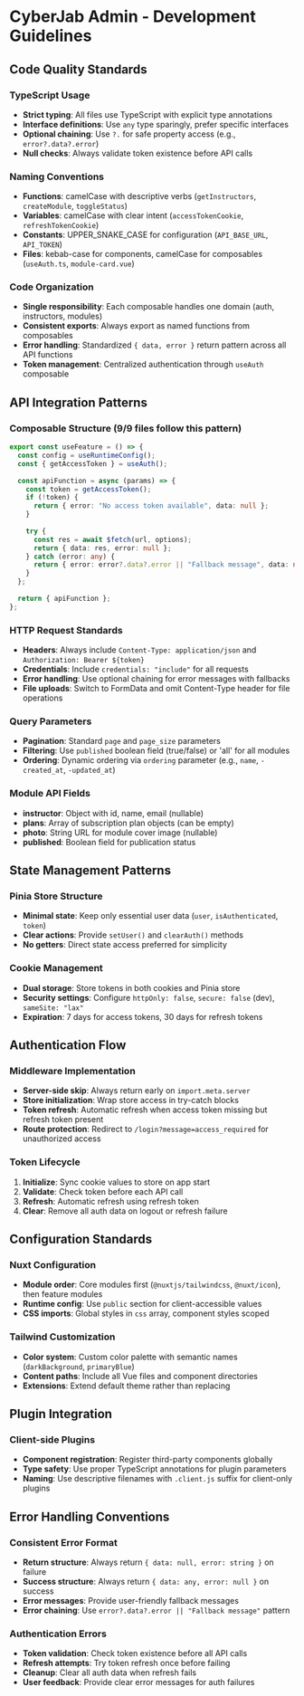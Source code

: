 # CyberJab Admin - Development Guidelines

## Code Quality Standards

### TypeScript Usage
- **Strict typing**: All files use TypeScript with explicit type annotations
- **Interface definitions**: Use `any` type sparingly, prefer specific interfaces
- **Optional chaining**: Use `?.` for safe property access (e.g., `error?.data?.error`)
- **Null checks**: Always validate token existence before API calls

### Naming Conventions
- **Functions**: camelCase with descriptive verbs (`getInstructors`, `createModule`, `toggleStatus`)
- **Variables**: camelCase with clear intent (`accessTokenCookie`, `refreshTokenCookie`)
- **Constants**: UPPER_SNAKE_CASE for configuration (`API_BASE_URL`, `API_TOKEN`)
- **Files**: kebab-case for components, camelCase for composables (`useAuth.ts`, `module-card.vue`)

### Code Organization
- **Single responsibility**: Each composable handles one domain (auth, instructors, modules)
- **Consistent exports**: Always export as named functions from composables
- **Error handling**: Standardized `{ data, error }` return pattern across all API functions
- **Token management**: Centralized authentication through `useAuth` composable

## API Integration Patterns

### Composable Structure (9/9 files follow this pattern)
```typescript
export const useFeature = () => {
  const config = useRuntimeConfig();
  const { getAccessToken } = useAuth();
  
  const apiFunction = async (params) => {
    const token = getAccessToken();
    if (!token) {
      return { error: "No access token available", data: null };
    }
    
    try {
      const res = await $fetch(url, options);
      return { data: res, error: null };
    } catch (error: any) {
      return { error: error?.data?.error || "Fallback message", data: null };
    }
  };
  
  return { apiFunction };
};
```

### HTTP Request Standards
- **Headers**: Always include `Content-Type: application/json` and `Authorization: Bearer ${token}`
- **Credentials**: Include `credentials: "include"` for all requests
- **Error handling**: Use optional chaining for error messages with fallbacks
- **File uploads**: Switch to FormData and omit Content-Type header for file operations

### Query Parameters
- **Pagination**: Standard `page` and `page_size` parameters
- **Filtering**: Use `published` boolean field (true/false) or 'all' for all modules
- **Ordering**: Dynamic ordering via `ordering` parameter (e.g., `name`, `-created_at`, `-updated_at`)

### Module API Fields
- **instructor**: Object with id, name, email (nullable)
- **plans**: Array of subscription plan objects (can be empty)
- **photo**: String URL for module cover image (nullable)
- **published**: Boolean field for publication status

## State Management Patterns

### Pinia Store Structure
- **Minimal state**: Keep only essential user data (`user`, `isAuthenticated`, `token`)
- **Clear actions**: Provide `setUser()` and `clearAuth()` methods
- **No getters**: Direct state access preferred for simplicity

### Cookie Management
- **Dual storage**: Store tokens in both cookies and Pinia store
- **Security settings**: Configure `httpOnly: false`, `secure: false` (dev), `sameSite: "lax"`
- **Expiration**: 7 days for access tokens, 30 days for refresh tokens

## Authentication Flow

### Middleware Implementation
- **Server-side skip**: Always return early on `import.meta.server`
- **Store initialization**: Wrap store access in try-catch blocks
- **Token refresh**: Automatic refresh when access token missing but refresh token present
- **Route protection**: Redirect to `/login?message=access_required` for unauthorized access

### Token Lifecycle
1. **Initialize**: Sync cookie values to store on app start
2. **Validate**: Check token before each API call
3. **Refresh**: Automatic refresh using refresh token
4. **Clear**: Remove all auth data on logout or refresh failure

## Configuration Standards

### Nuxt Configuration
- **Module order**: Core modules first (`@nuxtjs/tailwindcss`, `@nuxt/icon`), then feature modules
- **Runtime config**: Use `public` section for client-accessible values
- **CSS imports**: Global styles in `css` array, component styles scoped

### Tailwind Customization
- **Color system**: Custom color palette with semantic names (`darkBackground`, `primaryBlue`)
- **Content paths**: Include all Vue files and component directories
- **Extensions**: Extend default theme rather than replacing

## Plugin Integration

### Client-side Plugins
- **Component registration**: Register third-party components globally
- **Type safety**: Use proper TypeScript annotations for plugin parameters
- **Naming**: Use descriptive filenames with `.client.js` suffix for client-only plugins

## Error Handling Conventions

### Consistent Error Format
- **Return structure**: Always return `{ data: null, error: string }` on failure
- **Success structure**: Always return `{ data: any, error: null }` on success
- **Error messages**: Provide user-friendly fallback messages
- **Error chaining**: Use `error?.data?.error || "Fallback message"` pattern

### Authentication Errors
- **Token validation**: Check token existence before all API calls
- **Refresh attempts**: Try token refresh once before failing
- **Cleanup**: Clear all auth data when refresh fails
- **User feedback**: Provide clear error messages for auth failures